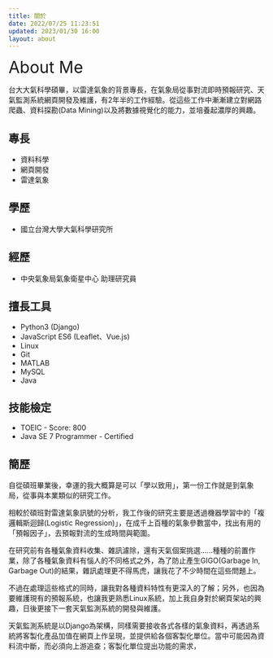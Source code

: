 ```yaml
---
title: 關於
date: 2022/07/25 11:23:51
updated: 2023/01/30 16:00
layout: about
---
```


<font size=6>About Me</font>

台大大氣科學碩畢，以雷達氣象的背景專長，在氣象局從事對流即時預報研究、天氣監測系統網頁開發及維護，有2年半的工作經驗。從這些工作中漸漸建立對網路爬蟲、資料探勘(Data Mining)以及將數據視覺化的能力，並培養起濃厚的興趣。

## 專長

- 資料科學
- 網頁開發
- 雷達氣象

## 學歷

- 國立台灣大學大氣科學研究所

## 經歷

- 中央氣象局氣象衛星中心 助理研究員

## 擅長工具

- Python3 (Django)
- JavaScript ES6 (Leaflet、Vue.js)
- Linux
- Git
- MATLAB
- MySQL
- Java

## 技能檢定

- TOEIC - Score: 800
- Java SE 7 Programmer - Certified

## 簡歷

自從碩班畢業後，幸運的我大概算是可以「學以致用」，第一份工作就是到氣象局，從事與本業類似的研究工作。

相較於碩班對雷達氣象訊號的分析，我工作後的研究主要是透過機器學習中的「複邏輯斯迴歸(Logistic Regression)」，在成千上百種的氣象參數當中，找出有用的「預報因子」，去預報對流的生成時間與範圍。

在研究前有各種氣象資料收集、雜訊濾除，還有天氣個案挑選......種種的前置作業，除了各種氣象資料有惱人的不同格式之外，為了防止產生GIGO(Garbage In, Garbage Out)的結果，雜訊處理更不得馬虎，讓我花了不少時間在這些問題上。

不過在處理這些格式的同時，讓我對各種資料特性有更深入的了解；另外，也因為要維護現有的預報系統，也讓我更熟悉Linux系統，加上我自身對於網頁架站的興趣，日後更接下一套天氣監測系統的開發與維護。

天氣監測系統是以Django為架構，同樣需要接收各式各樣的氣象資料，再透過系統將客製化產品加值在網頁上作呈現，並提供給各個客製化單位。當中可能因為資料流中斷，而必須向上游追查；客製化單位提出功能的需求，